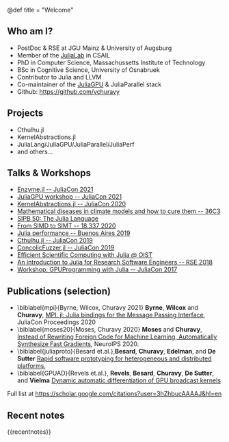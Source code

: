 @def title = "Welcome"

## Who am I?

* PostDoc & RSE at JGU Mainz & University of Augsburg
* Member of the [JuliaLab](https://julia.mit.edu) in CSAIL
* PhD in Computer Science, Massachussetts Institute of Technology
* BSc in Cognitive Science, University of Osnabruek
* Contributor to Julia and LLVM
* Co-maintainer of the [JuliaGPU](https://juliagpu.org) & JuliaParallel stack
* Github: https://github.com/vchuravy

## Projects

* Cthulhu.jl
* KernelAbstractions.jl
* JuliaLang/JuliaGPU/JuliaParallel/JuliaPerf
* and others...

## Talks & Workshops

* [Enzyme.jl -- JuliaCon 2021](https://youtu.be/gFfePK44ICk)
* [JuliaGPU workshop -- JuliaCon 2021](https://youtu.be/Hz9IMJuW5hU)
* [KernelAbstractions.jl -- JuliaCon 2020](https://youtu.be/2Wq2AnO42k4)
* [Mathematical diseases in climate models and how to cure them -- 36C3](https://youtu.be/WGe-gYRSM7c)
* [SIPB 50: The Julia Language](https://youtu.be/KBrY6COIjXs)
* [From SIMD to SIMT -- 18.337 2020](https://youtu.be/KCYlEub_8xc)
* [Julia performance -- Buenos Aires 2019](https://github.com/vchuravy/julia-performance)
* [Cthulhu.jl -- JuliaCon 2019](https://youtu.be/qf9oA09wxXY)
* [ConcolicFuzzer.jl -- JuliaCon 2019](https://youtu.be/gSiQpKHZk7I)
* [Efficient Scientific Computing with Julia @ OIST](https://www.youtube.com/watch?v=uWlfFn5U0WA&list=PLRN3NhKJXVhnT1oPSfxGQipMhWBN5IqA8)
* [An introduction to Julia for Research Software Engineers -- RSE 2018](https://github.com/vchuravy/rse18)
* [Workshop: GPUProgramming with Julia -- JuliaCon 2017](https://youtu.be/6ntJ_al4oXA)


## Publications (selection)

* \biblabel{mpi}{Byrne, Wilcox, Churavy 2021} **Byrne**, **Wilcox** and **Churavy**, [MPI. jl: Julia bindings for the Message Passing Interface](https://proceedings.juliacon.org/papers/10.21105/jcon.00068.pdf), JuliaCon Proceedings 2020
* \biblabel{moses20}{Moses, Churavy 2020} **Moses** and **Churavy**, [Instead of Rewriting Foreign Code for Machine Learning, Automatically Synthesize Fast Gradients](https://proceedings.neurips.cc/paper/2020/file/9332c513ef44b682e9347822c2e457ac-Paper.pdf), NeuroIPS 2020.
* \biblabel{juliaproto}{Besard et.al.},**Besard**, **Churavy**, **Edelman**, and **De Sutter** [Rapid software prototyping for heterogeneous and distributed platforms](https://www.sciencedirect.com/science/article/am/pii/S0965997818310123),
* \biblabel{GPUAD}{Revels et.al.}, **Revels**, **Besard**, **Churavy**, **De Sutter**, and **Vielma** [Dynamic automatic differentiation of GPU broadcast kernels](https://arxiv.org/abs/1810.08297)

Full list at https://scholar.google.com/citations?user=3hZhbucAAAAJ&hl=en

## Recent notes

{{recentnotes}}
